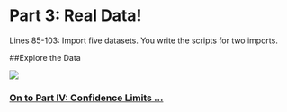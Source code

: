 # Part 3: Real Data!

Lines 85-103: Import five datasets. You write the scripts for two imports.

##Explore the Data


![](https://github.com/alonzi/DAACS-Intro-to-R/blob/main/Underhood3.jpg)

### [On to Part IV: Confidence Limits ...](https://github.com/DAACS-Research-Consortium/DAACS-Open-Academy/blob/main/FSS2021/Workshop6/Part_IV.md)
